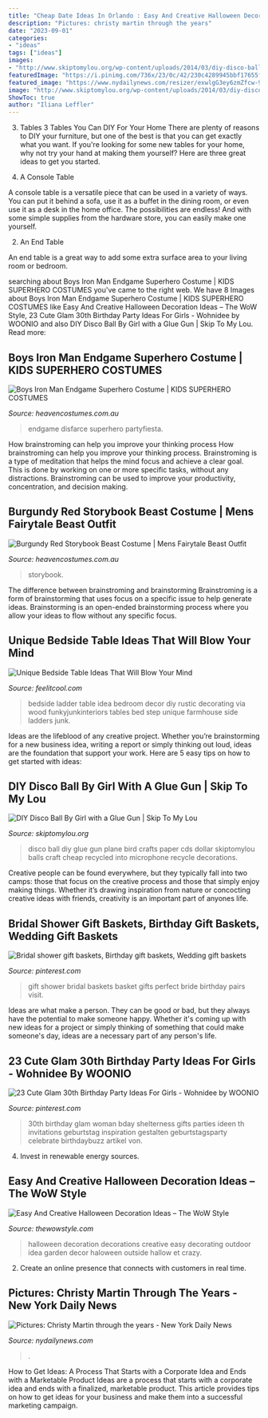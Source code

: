 ```yaml
---
title: "Cheap Date Ideas In Orlando : Easy And Creative Halloween Decoration Ideas – The Wow Style"
description: "Pictures: christy martin through the years"
date: "2023-09-01"
categories:
- "ideas"
tags: ["ideas"]
images:
- "http://www.skiptomylou.org/wp-content/uploads/2014/03/diy-disco-ball-from-a-girl-and-a-glue-gun.jpg"
featuredImage: "https://i.pinimg.com/736x/23/0c/42/230c4289945bbf17655fbf50c04efc0a--th-birthday-parties-birthday-party-ideas.jpg"
featured_image: "https://www.nydailynews.com/resizer/exwlgG3ey6zmZfcw-907HzOPxXo=/1200x0/top/cloudfront-us-east-1.images.arcpublishing.com/tronc/AD7IS2JMLBC2ZGMPVEOQMHYN7A.jpg"
image: "http://www.skiptomylou.org/wp-content/uploads/2014/03/diy-disco-ball-from-a-girl-and-a-glue-gun.jpg"
ShowToc: true
author: "Iliana Leffler"
---
```



3. Tables
3 Tables You Can DIY For Your Home
There are plenty of reasons to DIY your furniture, but one of the best is that you can get exactly what you want. If you're looking for some new tables for your home, why not try your hand at making them yourself? Here are three great ideas to get you started.

1. A Console Table

A console table is a versatile piece that can be used in a variety of ways. You can put it behind a sofa, use it as a buffet in the dining room, or even use it as a desk in the home office. The possibilities are endless! And with some simple supplies from the hardware store, you can easily make one yourself.

2. An End Table

An end table is a great way to add some extra surface area to your living room or bedroom.

	

		
searching about Boys Iron Man Endgame Superhero Costume | KIDS SUPERHERO COSTUMES you've came to the right web. We have 8 Images about Boys Iron Man Endgame Superhero Costume | KIDS SUPERHERO COSTUMES like Easy And Creative Halloween Decoration Ideas – The WoW Style, 23 Cute Glam 30th Birthday Party Ideas For Girls - Wohnidee by WOONIO and also DIY Disco Ball By Girl with a Glue Gun | Skip To My Lou. Read more:
		
    
## Boys Iron Man Endgame Superhero Costume | KIDS SUPERHERO COSTUMES

<img loading=lazy src="https://www.heavencostumes.com.au/media/catalog/product/cache/3ca7c4de79fd9294a778cbfdebc9dde4/k/-/k-rub-4248-700649-avengers-endgame-boys-classic-iron-man-marvel-book-week-costume-back-image.jpg" onerror="this.onerror=null;this.src='https://tse1.mm.bing.net/th?id=OIP.A3OKfxAi-jcZu7lk2JYagwHaKA&amp;pid=15.1';" alt="Boys Iron Man Endgame Superhero Costume | KIDS SUPERHERO COSTUMES">

_Source: heavencostumes.com.au_

>endgame disfarce superhero partyfiesta. 

	

How brainstroming can help you improve your thinking process
How brainstroming can help you improve your thinking process. Brainstroming is a type of meditation that helps the mind focus and achieve a clear goal. This is done by working on one or more specific tasks, without any distractions. Brainstroming can be used to improve your productivity, concentration, and decision making.

    
## Burgundy Red Storybook Beast Costume | Mens Fairytale Beast Outfit

<img loading=lazy src="https://www.heavencostumes.com.au/media/catalog/product/cache/3ca7c4de79fd9294a778cbfdebc9dde4/c/c/cc-01463-storybook-beast-mens-beauty-and-the-beast-fairytale-fancy-dress-costume-close-image-1500..jpg" onerror="this.onerror=null;this.src='https://tse1.mm.bing.net/th?id=OIP.uPR9FPQ0yO1sWfntj9UDZAHaM3&amp;pid=15.1';" alt="Burgundy Red Storybook Beast Costume | Mens Fairytale Beast Outfit">

_Source: heavencostumes.com.au_

>storybook. 

	

The difference between brainstroming and brainstorming
Brainstroming is a form of brainstorming that uses focus on a specific issue to help generate ideas. Brainstorming is an open-ended brainstorming process where you allow your ideas to flow without any specific focus.

    
## Unique Bedside Table Ideas That Will Blow Your Mind

<img loading=lazy src="http://feelitcool.com/wp-content/uploads/2015/12/ladder-bedside-table-idea.jpg" onerror="this.onerror=null;this.src='https://tse4.mm.bing.net/th?id=OIP.qNaLwcoVU2yYeqpf4HBRygHaLm&amp;pid=15.1';" alt="Unique Bedside Table Ideas That Will Blow Your Mind">

_Source: feelitcool.com_

>bedside ladder table idea bedroom decor diy rustic decorating via wood funkyjunkinteriors tables bed step unique farmhouse side ladders junk. 

	

Ideas are the lifeblood of any creative project. Whether you’re brainstorming for a new business idea, writing a report or simply thinking out loud, ideas are the foundation that support your work. Here are 5 easy tips on how to get started with ideas: 

    
## DIY Disco Ball By Girl With A Glue Gun | Skip To My Lou

<img loading=lazy src="http://www.skiptomylou.org/wp-content/uploads/2014/03/diy-disco-ball-from-a-girl-and-a-glue-gun.jpg" onerror="this.onerror=null;this.src='https://tse2.mm.bing.net/th?id=OIP.T-3v1OQH5ocJ1x2LWoMkGQHaE7&amp;pid=15.1';" alt="DIY Disco Ball By Girl with a Glue Gun | Skip To My Lou">

_Source: skiptomylou.org_

>disco ball diy glue gun plane bird crafts paper cds dollar skiptomylou balls craft cheap recycled into microphone recycle decorations. 

	

Creative people can be found everywhere, but they typically fall into two camps: those that focus on the creative process and those that simply enjoy making things. Whether it’s drawing inspiration from nature or concocting creative ideas with friends, creativity is an important part of anyones life.

    
## Bridal Shower Gift Baskets, Birthday Gift Baskets, Wedding Gift Baskets

<img loading=lazy src="https://i.pinimg.com/736x/5a/f8/6e/5af86e337558ee4090dd4b749653f496--bridal-shower-gifts-gift-baskets.jpg" onerror="this.onerror=null;this.src='https://tse4.mm.bing.net/th?id=OIP.ncOpSnfjaC-xW7yZbOAbVAHaJ3&amp;pid=15.1';" alt="Bridal shower gift baskets, Birthday gift baskets, Wedding gift baskets">

_Source: pinterest.com_

>gift shower bridal baskets basket gifts perfect bride birthday pairs visit. 

	

Ideas are what make a person. They can be good or bad, but they always have the potential to make someone happy. Whether it's coming up with new ideas for a project or simply thinking of something that could make someone's day, ideas are a necessary part of any person's life.

    
## 23 Cute Glam 30th Birthday Party Ideas For Girls - Wohnidee By WOONIO

<img loading=lazy src="https://i.pinimg.com/736x/23/0c/42/230c4289945bbf17655fbf50c04efc0a--th-birthday-parties-birthday-party-ideas.jpg" onerror="this.onerror=null;this.src='https://tse2.mm.bing.net/th?id=OIP.Wh6sKFwdlb6G9fL7m2t4RQHaLG&amp;pid=15.1';" alt="23 Cute Glam 30th Birthday Party Ideas For Girls - Wohnidee by WOONIO">

_Source: pinterest.com_

>30th birthday glam woman bday shelterness gifts parties ideen th invitations geburtstag inspiration gestalten geburtstagsparty celebrate birthdaybuzz artikel von. 

	

4. Invest in renewable energy sources. 

    
## Easy And Creative Halloween Decoration Ideas – The WoW Style

<img loading=lazy src="http://thewowstyle.com/wp-content/uploads/2015/08/Crazy-HALLOWEEN-DECORATIONS.jpg" onerror="this.onerror=null;this.src='https://tse4.mm.bing.net/th?id=OIP.yIlYYrKGZ_CKca0I9DXMMgHaKX&amp;pid=15.1';" alt="Easy And Creative Halloween Decoration Ideas – The WoW Style">

_Source: thewowstyle.com_

>halloween decoration decorations creative easy decorating outdoor idea garden decor haloween outside hallow et crazy. 

	

2. Create an online presence that connects with customers in real time.

    
## Pictures: Christy Martin Through The Years - New York Daily News

<img loading=lazy src="https://www.nydailynews.com/resizer/exwlgG3ey6zmZfcw-907HzOPxXo=/1200x0/top/cloudfront-us-east-1.images.arcpublishing.com/tronc/AD7IS2JMLBC2ZGMPVEOQMHYN7A.jpg" onerror="this.onerror=null;this.src='https://tse2.mm.bing.net/th?id=OIP.yYbt6VfRJvJwWHO41SJtPgHaE8&amp;pid=15.1';" alt="Pictures: Christy Martin through the years - New York Daily News">

_Source: nydailynews.com_

>. 

	

How to Get Ideas: A Process That Starts with a Corporate Idea and Ends with a Marketable Product
Ideas are a process that starts with a corporate idea and ends with a finalized, marketable product. This article provides tips on how to get ideas for your business and make them into a successful marketing campaign.

